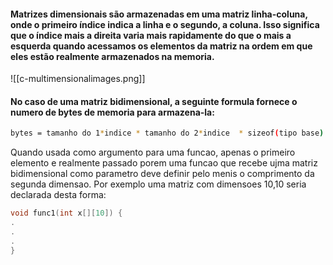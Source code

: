 #### Matrizes dimensionais são armazenadas em uma matriz linha-coluna, onde o primeiro índice indica a linha e o segundo, a coluna. Isso significa que o índice mais a direita varia mais rapidamente do que o mais a esquerda quando acessamos os elementos da matriz na ordem em que eles estão realmente armazenados na memoria.

![[c-multimensionalimages.png]]


#### No caso de uma matriz bidimensional, a seguinte formula fornece o numero de bytes de memoria para armazena-la: 

``` bash
bytes = tamanho do 1*indice * tamanho do 2*indice  * sizeof(tipo base)
```

Quando usada como argumento para uma funcao, apenas o primeiro elemento e realmente passado porem uma funcao que recebe ujma matriz bidimensional como parametro deve definir pelo menis o comprimento da segunda dimensao.
Por exemplo uma matriz com dimensoes 10,10 seria declarada desta forma:


``` C
void func1(int x[][10]) {
.
.
.
}
```


